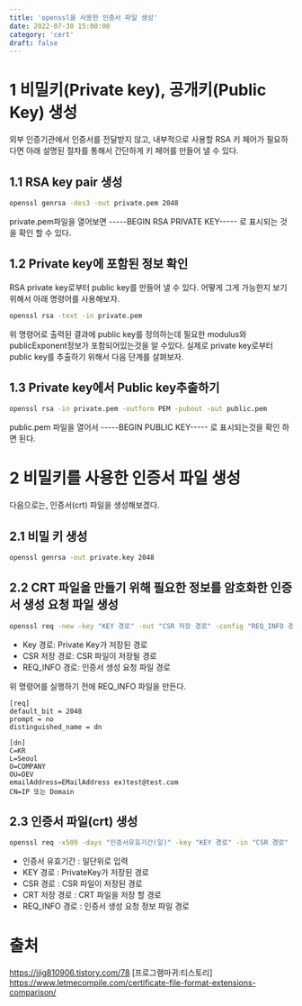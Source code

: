 ```yaml
---
title: 'openssl을 사용한 인증서 파일 생성'
date: 2022-07-30 15:00:00
category: 'cert'
draft: false
---
```



# 1 비밀키(Private key), 공개키(Public Key) 생성
외부 인증기관에서 인증서를 전달받지 않고, 내부적으로 사용할 RSA 키 페어가 필요하다면 아래 설명된 절차를 통해서 간단하게 키 페어를 만들어 낼 수 있다.

## 1.1 RSA key pair 생성
``` sh
openssl genrsa -des3 -out private.pem 2048
```
private.pem파일을 열어보면 -----BEGIN RSA PRIVATE KEY----- 로 표시되는 것을 확인 할 수 있다. 

## 1.2 Private key에 포함된 정보 확인

RSA private key로부터 public key를 만들어 낼 수 있다. 어떻게 그게 가능한지 보기 위해서 아래 명령어를 사용해보자.
```sh
openssl rsa -text -in private.pem
```
위 명령어로 출력된 결과에 public key를 정의하는데 필요한 modulus와 publicExponent정보가 포함되어있는것을 알 수있다. 실제로 private key로부터 public key를 추출하기 위해서 다음 단계를 살펴보자.

## 1.3 Private key에서 Public key추출하기

```sh
openssl rsa -in private.pem -outform PEM -pubout -out public.pem
```
public.pem 파일을 열어서 -----BEGIN PUBLIC KEY----- 로 표시되는것을 확인 하면 된다.

# 2 비밀키를 사용한 인증서 파일 생성
다음으로는, 인증서(crt) 파일을 생성해보겠다.

## 2.1 비밀 키 생성
``` sh
openssl genrsa -out private.key 2048
```


## 2.2 CRT 파일을 만들기 위해 필요한 정보를 암호화한 인증서 생성 요청 파일 생성
```sh
openssl req -new -key "KEY 경로" -out "CSR 저장 경로" -config "REQ_INFO 경로"
```
- Key 경로: Private Key가 저장된 경로
- CSR 저장 경로: CSR 파일이 저장될 경로
- REQ_INFO 경로: 인증서 생성 요청 파일 경로


위 명령어를 실행하기 전에 REQ_INFO 파일을 만든다.

```
[req] 
default_bit = 2048 
prompt = no 
distinguished_name = dn 

[dn] 
C=KR 
L=Seoul 
O=COMPANY 
OU=DEV 
emailAddress=EMailAddress ex)test@test.com
CN=IP 또는 Domain
```


## 2.3 인증서 파일(crt) 생성
```sh
openssl req -x509 -days "인증서유효기간(일)" -key "KEY 경로" -in "CSR 경로" -out "CRT 저장 경로" -days "인증서유효기간(일)" -config "REQ_INFO 경로"
```
- 인증서 유효기간 : 일단위로 입력
- KEY 경로 : PrivateKey가 저장된 경로
- CSR 경로 : CSR 파일이 저장된 경로
- CRT 저장 경로 : CRT 파일을 저장 할 경로
- REQ_INFO 경로 : 인증서 생성 요청 정보 파일 경로


# 출처
https://jjig810906.tistory.com/78 [프로그램마귀:티스토리]</br>
https://www.letmecompile.com/certificate-file-format-extensions-comparison/
